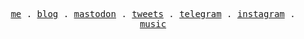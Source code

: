 <p align="center">
  <samp>
    <a href="https://repus.me">me</a> .
    <a href="https://blog.superpung.cn">blog</a> .
    <a href="https://mas.to/@superx">mastodon</a> .
    <a href="https://twitter.com/repusx">tweets</a> .
    <a href="https://t.me/repusxbot">telegram</a> .
    <a href="https://instagram.com/repusx">instagram</a> .
    <a href="https://music.163.com/#/user?id=279461127">music</a>
  </samp>
</p>
